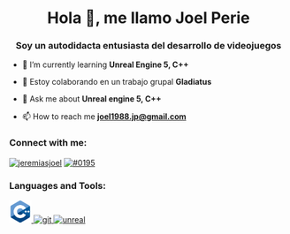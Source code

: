 <h1 align="center">Hola 👋, me llamo Joel Perie</h1>
<h3 align="center">Soy un autodidacta entusiasta del desarrollo de videojuegos</h3>

- 🌱 I’m currently learning **Unreal Engine 5, C++**

- 👯 Estoy colaborando en un trabajo grupal **Gladiatus**

- 💬 Ask me about **Unreal engine 5, C++**

- 📫 How to reach me **joel1988.jp@gmail.com**

<h3 align="left">Connect with me:</h3>
<p align="left">
<a href="https://linkedin.com/in/jeremiasjoel" target="blank"><img align="center" src="https://raw.githubusercontent.com/rahuldkjain/github-profile-readme-generator/master/src/images/icons/Social/linked-in-alt.svg" alt="jeremiasjoel" height="30" width="40" /></a>
<a href="https://discord.gg/#0195" target="blank"><img align="center" src="https://raw.githubusercontent.com/rahuldkjain/github-profile-readme-generator/master/src/images/icons/Social/discord.svg" alt="#0195" height="30" width="40" /></a>
</p>

<h3 align="left">Languages and Tools:</h3>
<p align="left"> <a href="https://www.w3schools.com/cpp/" target="_blank" rel="noreferrer"> <img src="https://raw.githubusercontent.com/devicons/devicon/master/icons/cplusplus/cplusplus-original.svg" alt="cplusplus" width="40" height="40"/> </a> <a href="https://git-scm.com/" target="_blank" rel="noreferrer"> <img src="https://www.vectorlogo.zone/logos/git-scm/git-scm-icon.svg" alt="git" width="40" height="40"/> </a> <a href="https://unrealengine.com/" target="_blank" rel="noreferrer"> <img src="https://raw.githubusercontent.com/kenangundogan/fontisto/036b7eca71aab1bef8e6a0518f7329f13ed62f6b/icons/svg/brand/unreal-engine.svg" alt="unreal" width="40" height="40"/> </a> </p>
